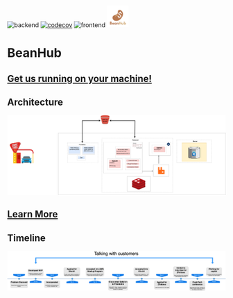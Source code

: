 ![backend](https://github.com/Ibrahim-Haroon/BeanHub-backend/actions/workflows/unit-test.yml/badge.svg)
[![codecov](https://codecov.io/gh/Ibrahim-Haroon/BeanHub-backend/graph/badge.svg?token=CF1SIUBAJV)](https://codecov.io/gh/Ibrahim-Haroon/BeanHub-backend)
![frontend](https://github.com/Ibrahim-Haroon/BeanHub-frontend/actions/workflows/unit-test.yml/badge.svg)
<img src="other/images/coffeebeanhub_logo.png" alt="BeanHub" width="50" height="50">


# BeanHub

## [Get us running on your machine!](https://github.com/Ibrahim-Haroon/BeanHub/wiki/Getting-Started)

## Architecture
![architecture.drawio.png](other/images/architecture.drawio.png)

## [Learn More](https://github.com/Ibrahim-Haroon/BeanHub/wiki)

## Timeline
![timeline.png](other/images/deck_timeline.drawio.png)
